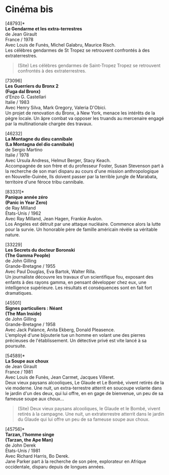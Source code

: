 # Cinéma bis

[48793]*  
**Le Gendarme et les extra-terrestres**  
de Jean Girault  
France / 1978  
Avec Louis de Funès, Michel Galabru, Maurice Risch.  
Les célèbres gendarmes de St Tropez se retrouvent confrontés à des extraterrestres.

> (Site) Les célèbres gendarmes de Saint-Tropez Tropez se retrouvent confrontés à des extraterrestres.

[73096]  
**Les Guerriers du Bronx 2**  
**(Fuga dal Bronx)**  
d'Enzo G. Castellari  
Italie / 1983  
Avec Henry Silva, Mark Gregory, Valeria D'Obici.  
Un projet de renovation du Bronx, à New York, menace les intérêts de la pègre locale. Un âpre combat va opposer les truands au mercenaire engagé par la multinationale chargée des travaux.

[46232]  
**La Montagne du dieu cannibale**  
**(La Montagna del dio cannibale)**  
de Sergio Martino  
Italie / 1978  
Avec Ursula Andress, Helmut Berger, Stacy Keach.  
Accompagnée de son frère et du professeur Foster, Susan Stevenson part à la recherche de son mari disparu au cours d'une mission anthropologique en Nouvelle-Guinée, Ils doivent passer par la terrible jungle de Marabata, territoire d'une féroce tribu cannibale.

[83331]*  
**Panique année zéro**  
**(Panic in Year Zero)**  
de Ray Milland  
États-Unis / 1962  
Avec Ray Milland, Jean Hagen, Frankie Avalon.  
Los Angeles est détruit par une attaque nucléaire. Commence alors la lutte pour la survie. Un honorable père de famille américain révèle sa véritable nature.

[33229]  
**Les Secrets du docteur Boronski**  
**(The Gamma People)**  
de John Gilling  
Grande-Bretagne / 1955  
Avec Paul Douglas, Eva Bartok, Walter Rilla.  
Un journaliste découvre les travaux d'un scientifique fou, exposant des enfants à des rayons gamma, en pensant développer chez eux, une intelligence supérieure. Les résultats et conséquences sont en fait fort dramatiques.

[45501]  
**Signes particuliers : Néant**  
**(The Man Inside)**  
de John Gilling  
Grande-Bretagne / 1958  
Avec Jack Palance, Anita Ekberg, Donald Pleasence.  
L'employé d'une bijouterie tue un homme en volant une des pierres précieuses de l'établissement. Un détective privé est vite lancé à sa poursuite.

[54589]*  
**La Soupe aux choux**  
de Jean Girault  
France / 1981  
Avec Louis de Funès, Jean Carmet, Jacques Villeret.  
Deux vieux paysans alcooliques, Le Glaude et Le Bombé, vivent retirés de la vie moderne. Une nuit, un extra-terrestre atterrit en soucoupe volante dans le jardin d'un des deux, qui lui offre, en en gage de bienvenue, un peu de sa fameuse soupe aux choux...

> (Site) Deux vieux paysans alcooliques, le Glaude et le Bombé, vivent retirés à la campagne. Une nuit, un extraterrestre atterrit dans le jardin du Glaude qui lui offre un peu de sa fameuse soupe aux choux.

[45756]*  
**Tarzan, l'homme singe**  
**(Tarzan, the Ape Man)**  
de John Derek  
États-Unis / 1981  
Avec Richard Harris, Bo Derek.  
Jane Parker part à la recherche de son père, explorateur en Afrique occidentale, disparu depuis de longues années.

